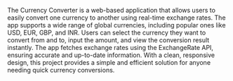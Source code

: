 
The Currency Converter is a web-based application that allows users to easily convert one currency to another using real-time exchange rates. The app supports a wide range of global currencies, including popular ones like USD, EUR, GBP, and INR. Users can select the currency they want to convert from and to, input the amount, and view the conversion result instantly. The app fetches exchange rates using the ExchangeRate API, ensuring accurate and up-to-date information. With a clean, responsive design, this project provides a simple and efficient solution for anyone needing quick currency conversions.
